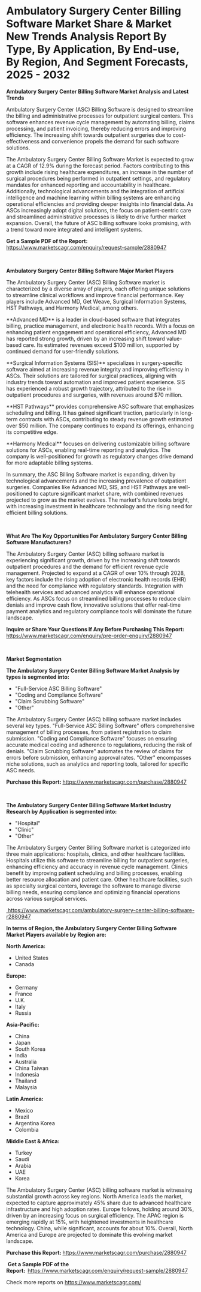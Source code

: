 <p><h1>Ambulatory Surgery Center Billing Software Market Share & Market New Trends Analysis Report By Type, By Application, By End-use, By Region, And Segment Forecasts, 2025 - 2032</h1></p><p><strong>Ambulatory Surgery Center Billing Software Market Analysis and Latest Trends</strong></p>
<p><p>Ambulatory Surgery Center (ASC) Billing Software is designed to streamline the billing and administrative processes for outpatient surgical centers. This software enhances revenue cycle management by automating billing, claims processing, and patient invoicing, thereby reducing errors and improving efficiency. The increasing shift towards outpatient surgeries due to cost-effectiveness and convenience propels the demand for such software solutions.</p><p>The Ambulatory Surgery Center Billing Software Market is expected to grow at a CAGR of 12.9% during the forecast period. Factors contributing to this growth include rising healthcare expenditures, an increase in the number of surgical procedures being performed in outpatient settings, and regulatory mandates for enhanced reporting and accountability in healthcare. Additionally, technological advancements and the integration of artificial intelligence and machine learning within billing systems are enhancing operational efficiencies and providing deeper insights into financial data. As ASCs increasingly adopt digital solutions, the focus on patient-centric care and streamlined administrative processes is likely to drive further market expansion. Overall, the future of ASC billing software looks promising, with a trend toward more integrated and intelligent systems.</p></p>
<p><strong>Get a Sample PDF of the Report:&nbsp;</strong> <a href="https://www.marketscagr.com/enquiry/request-sample/2880947?utm_campaign=1166&utm_medium=2&utm_source=Github&utm_content=ia&utm_term=12032025&utm_id=ambulatory-surgery-center-billing-software">https://www.marketscagr.com/enquiry/request-sample/2880947</a></p>
<p>&nbsp;</p>
<p><strong>Ambulatory Surgery Center Billing Software Major Market Players</strong></p>
<p><p>The Ambulatory Surgery Center (ASC) Billing Software market is characterized by a diverse array of players, each offering unique solutions to streamline clinical workflows and improve financial performance. Key players include Advanced MD, Get Weave, Surgical Information Systems, HST Pathways, and Harmony Medical, among others.</p><p>**Advanced MD** is a leader in cloud-based software that integrates billing, practice management, and electronic health records. With a focus on enhancing patient engagement and operational efficiency, Advanced MD has reported strong growth, driven by an increasing shift toward value-based care. Its estimated revenues exceed $100 million, supported by continued demand for user-friendly solutions.</p><p>**Surgical Information Systems (SIS)** specializes in surgery-specific software aimed at increasing revenue integrity and improving efficiency in ASCs. Their solutions are tailored for surgical practices, aligning with industry trends toward automation and improved patient experience. SIS has experienced a robust growth trajectory, attributed to the rise in outpatient procedures and surgeries, with revenues around $70 million.</p><p>**HST Pathways** provides comprehensive ASC software that emphasizes scheduling and billing. It has gained significant traction, particularly in long-term contracts with ASCs, contributing to steady revenue growth estimated over $50 million. The company continues to expand its offerings, enhancing its competitive edge.</p><p>**Harmony Medical** focuses on delivering customizable billing software solutions for ASCs, enabling real-time reporting and analytics. The company is well-positioned for growth as regulatory changes drive demand for more adaptable billing systems.</p><p>In summary, the ASC Billing Software market is expanding, driven by technological advancements and the increasing prevalence of outpatient surgeries. Companies like Advanced MD, SIS, and HST Pathways are well-positioned to capture significant market share, with combined revenues projected to grow as the market evolves. The market's future looks bright, with increasing investment in healthcare technology and the rising need for efficient billing solutions.</p></p>
<p>&nbsp;</p>
<p><strong>What Are The Key Opportunities For Ambulatory Surgery Center Billing Software Manufacturers?</strong></p>
<p><p>The Ambulatory Surgery Center (ASC) billing software market is experiencing significant growth, driven by the increasing shift towards outpatient procedures and the demand for efficient revenue cycle management. Projected to expand at a CAGR of over 10% through 2028, key factors include the rising adoption of electronic health records (EHR) and the need for compliance with regulatory standards. Integration with telehealth services and advanced analytics will enhance operational efficiency. As ASCs focus on streamlined billing processes to reduce claim denials and improve cash flow, innovative solutions that offer real-time payment analytics and regulatory compliance tools will dominate the future landscape.</p></p>
<p><strong>Inquire or Share Your Questions If Any Before Purchasing This Report:</strong> <a href="https://www.marketscagr.com/enquiry/pre-order-enquiry/2880947?utm_campaign=1166&utm_medium=2&utm_source=Github&utm_content=ia&utm_term=12032025&utm_id=ambulatory-surgery-center-billing-software">https://www.marketscagr.com/enquiry/pre-order-enquiry/2880947</a></p>
<p>&nbsp;</p>
<p><strong>Market Segmentation</strong></p>
<p><strong>The Ambulatory Surgery Center Billing Software Market Analysis by types is segmented into:</strong></p>
<p><ul><li>"Full-Service ASC Billing Software"</li><li>"Coding and Compliance Software"</li><li>"Claim Scrubbing Software"</li><li>"Other"</li></ul></p>
<p><p>The Ambulatory Surgery Center (ASC) billing software market includes several key types. "Full-Service ASC Billing Software" offers comprehensive management of billing processes, from patient registration to claim submission. "Coding and Compliance Software" focuses on ensuring accurate medical coding and adherence to regulations, reducing the risk of denials. "Claim Scrubbing Software" automates the review of claims for errors before submission, enhancing approval rates. "Other" encompasses niche solutions, such as analytics and reporting tools, tailored for specific ASC needs.</p></p>
<p><strong>Purchase this Report:&nbsp;</strong><a href="https://www.marketscagr.com/purchase/2880947?utm_campaign=1166&utm_medium=2&utm_source=Github&utm_content=ia&utm_term=12032025&utm_id=ambulatory-surgery-center-billing-software">https://www.marketscagr.com/purchase/2880947</a></p>
<p>&nbsp;</p>
<p><strong>The Ambulatory Surgery Center Billing Software Market Industry Research by Application is segmented into:</strong></p>
<p><ul><li>"Hospital"</li><li>"Clinic"</li><li>"Other"</li></ul></p>
<p><p>The Ambulatory Surgery Center Billing Software market is categorized into three main applications: hospitals, clinics, and other healthcare facilities. Hospitals utilize this software to streamline billing for outpatient surgeries, enhancing efficiency and accuracy in revenue cycle management. Clinics benefit by improving patient scheduling and billing processes, enabling better resource allocation and patient care. Other healthcare facilities, such as specialty surgical centers, leverage the software to manage diverse billing needs, ensuring compliance and optimizing financial operations across various surgical services.</p></p>
<p><a href="https://www.marketscagr.com/ambulatory-surgery-center-billing-software-r2880947?utm_campaign=1166&utm_medium=2&utm_source=Github&utm_content=ia&utm_term=12032025&utm_id=ambulatory-surgery-center-billing-software">&nbsp;https://www.marketscagr.com/ambulatory-surgery-center-billing-software-r2880947</a></p>
<p><strong>In terms of Region, the Ambulatory Surgery Center Billing Software Market Players available by Region are:</strong></p>
<p>
    <p> <strong> North America: </strong>
        <ul>
            <li>United States</li>
            <li>Canada</li>
        </ul>
        </p> 
    <p> <strong> Europe: </strong>
        <ul>
            <li>Germany</li>
            <li>France</li>
            <li>U.K.</li>
            <li>Italy</li>
            <li>Russia</li>
        </ul>
        </p> 
    <p> <strong> Asia-Pacific: </strong>
        <ul>
            <li>China</li>
            <li>Japan</li>
            <li>South Korea</li>
            <li>India</li>
            <li>Australia</li>
            <li>China Taiwan</li>
            <li>Indonesia</li>
            <li>Thailand</li>
            <li>Malaysia</li>
        </ul>
        </p> 
    <p> <strong> Latin America: </strong>
        <ul>
            <li>Mexico</li>
            <li>Brazil</li>
            <li>Argentina Korea</li>
            <li>Colombia</li>
        </ul>
        </p> 
    <p> <strong> Middle East & Africa: </strong>
        <ul>
            <li>Turkey</li>
            <li>Saudi</li>
            <li>Arabia</li>
            <li>UAE</li>
            <li>Korea</li>
        </ul>
    </p>
    </p>
<p><p>The Ambulatory Surgery Center (ASC) billing software market is witnessing substantial growth across key regions. North America leads the market, expected to capture approximately 45% share due to advanced healthcare infrastructure and high adoption rates. Europe follows, holding around 30%, driven by an increasing focus on surgical efficiency. The APAC region is emerging rapidly at 15%, with heightened investments in healthcare technology. China, while significant, accounts for about 10%. Overall, North America and Europe are projected to dominate this evolving market landscape.</p></p>
<p><strong>Purchase this Report: </strong><a href="https://www.marketscagr.com/purchase/2880947?utm_campaign=1166&utm_medium=2&utm_source=Github&utm_content=ia&utm_term=12032025&utm_id=ambulatory-surgery-center-billing-software">https://www.marketscagr.com/purchase/2880947</a></p>
<p>&nbsp;<strong>Get a Sample PDF of the Report:&nbsp;&nbsp;</strong><a href="https://www.marketscagr.com/enquiry/request-sample/2880947?utm_campaign=1166&utm_medium=2&utm_source=Github&utm_content=ia&utm_term=12032025&utm_id=ambulatory-surgery-center-billing-software">https://www.marketscagr.com/enquiry/request-sample/2880947</a></p>
<p><strong></strong></p>
<p>Check more reports on <a href="https://www.marketscagr.com/?utm_campaign=1166&utm_medium=2&utm_source=Github&utm_content=ia&utm_term=12032025&utm_id=ambulatory-surgery-center-billing-software">https://www.marketscagr.com/</a></p>